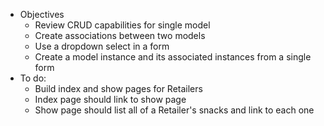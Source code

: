 * Objectives
    - Review CRUD capabilities for single model
    - Create associations between two models
    - Use a dropdown select in a form
    - Create a model instance and its associated instances from a single form
* To do:
    - Build index and show pages for Retailers
    - Index page should link to show page
    - Show page should list all of a Retailer's snacks and link to each one